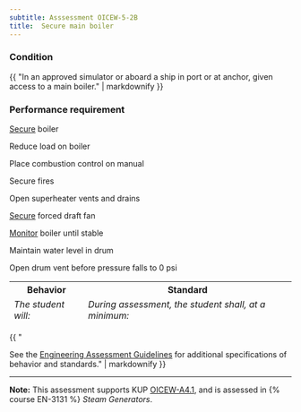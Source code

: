 ```yaml
---
subtitle: Asssessment OICEW-5-2B
title:  Secure main boiler
---
```




### Condition

{{ "In an approved simulator or aboard a ship in port or at anchor, given access to a main boiler." | markdownify }}

### Performance requirement 

<table width='100%' class='Guidelines'>
 <thead>
 <tr>
     <th class='thirty'>Behavior</th>
     <th class='seventy'>Standard</th>
 </tr>
 <tr>
     <td><em>The student will:</em></td>
     <td><em>During assessment, the student shall, at a minimum:</em></td>
 </tr>
 </thead>
 <tbody>


<!--rowstart-->

[Secure](guidelines#secure) boiler

<!--cellbreak-->

Reduce load on boiler

Place combustion control on manual

Secure fires

Open superheater vents and drains

<!--rowend-->


<!--rowstart-->

[Secure](guidelines#secure) forced draft fan

<!--cellbreak-->



<!--rowend-->


<!--rowstart-->

[Monitor](guidelines#monitor) boiler until stable

<!--cellbreak-->

Maintain water level in drum

Open drum vent before pressure falls to 0 psi

<!--rowend-->


 </tbody>
 </table>

{{ "

See the [Engineering Assessment Guidelines](guidelines) for additional specifications of behavior and standards." | markdownify }}


*****

**Note:** This assessment supports KUP [OICEW-A4.1]({{site.baseurl}}/tables/31.html#OICEW-A4.1), and is assessed in  {% course  EN-3131 %}  *Steam Generators*. 

